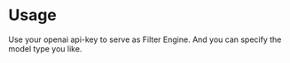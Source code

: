 # Usage
Use your openai api-key to serve as Filter Engine. And you can specify the model type you like.
